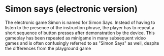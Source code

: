 # Simon says (electronic version)

The electronic game Simon is named for Simon Says. Instead of having to listen to the presence of the instruction phrase, the player has to repeat a short sequence of button presses after demonstration by the device. This gameplay has been repeated as minigame in many subsequent video games and is often confusingly referred to as "Simon Says" as well, despite the differences from the playground game
